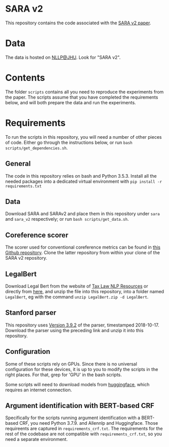 # SARA v2
This repository contains the code associated with the [SARA v2 paper](https://arxiv.org/abs/2105.07903).

# Data
The data is hosted on [NLLP@JHU](https://nlp.jhu.edu/law/). Look for "SARA v2".

# Contents
The folder `scripts` contains all you need to reproduce the experiments from the paper. The scripts assume that you have completed the requirements below, and will both prepare the data and run the experiments.

# Requirements
To run the scripts in this repository, you will need a number of other pieces of code. Either go through the instructions below, or run `bash scripts/get_dependencies.sh`.

## General
The code in this repository relies on bash and Python 3.5.3. Install all the needed packages into a dedicated virtual environment with `pip install -r requirements.txt`

## Data
Download SARA and SARAv2 and place them in this repository under `sara` and `sara_v2` respectively; or run `bash scripts/get_data.sh`.

## Coreference scorer
The scorer used for conventional coreference metrics can be found in [this Github repository](https://github.com/conll/reference-coreference-scorers). Clone the latter repository from within your clone of the SARA v2 repository.

## LegalBert
Download Legal Bert from the website of [Tax Law NLP Resources](https://archive.data.jhu.edu/dataset.xhtml?persistentId=doi:10.7281/T1/N1X6I4) or directly from [here](https://archive.data.jhu.edu/file.xhtml?persistentId=doi:10.7281/T1/N1X6I4/8NZ3AD&version=2.0), and unzip the file into this repository, into a folder named `LegalBert`, eg with the command `unzip LegalBert.zip -d LegalBert`.

## Stanford parser
This repository uses [Version 3.9.2](https://nlp.stanford.edu/software/stanford-parser-full-2018-10-17.zip) of the parser, timestamped 2018-10-17. Download the parser using the preceding link and unzip it into this repository.

## Configuration

Some of these scripts rely on GPUs. Since there is no universal configuration for these devices, it is up to you to modify the scripts in the right places. For that, grep for 'GPU' in the bash scripts.

Some scripts will need to download models from [huggingface](https://huggingface.co/), which requires an internet connection.

## Argument identification with BERT-based CRF

Specifically for the scripts running argument identification with a BERT-based CRF, you need Python 3.7.9. and Allennlp and Huggingface. Those requireents are captured in `requirements_crf.txt`. The requirements for the rest of the codebase are not compatible with `requirements_crf.txt`, so you need a separate environment.

